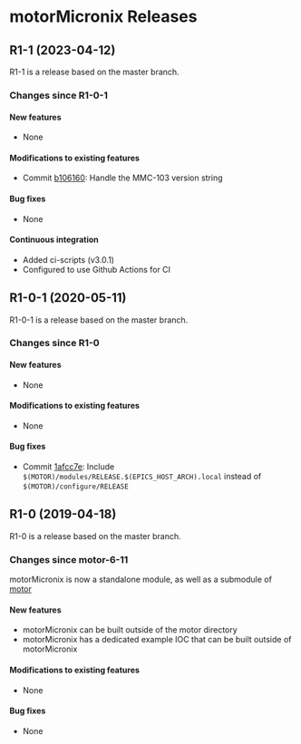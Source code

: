 # motorMicronix Releases

## __R1-1 (2023-04-12)__
R1-1 is a release based on the master branch.

### Changes since R1-0-1

#### New features
* None

#### Modifications to existing features
* Commit [b106160](https://github.com/epics-motor/motorMicronix/commit/b1061603c03e8fd8df4914d5427127bf1add5e1e): Handle the MMC-103 version string

#### Bug fixes
* None

#### Continuous integration
* Added ci-scripts (v3.0.1)
* Configured to use Github Actions for CI

## __R1-0-1 (2020-05-11)__
R1-0-1 is a release based on the master branch.  

### Changes since R1-0

#### New features
* None

#### Modifications to existing features
* None

#### Bug fixes
* Commit [1afcc7e](https://github.com/epics-motor/motorMicronix/commit/1afcc7e36aed0bb87044eff988d343b736a36d6c): Include ``$(MOTOR)/modules/RELEASE.$(EPICS_HOST_ARCH).local`` instead of ``$(MOTOR)/configure/RELEASE``

## __R1-0 (2019-04-18)__
R1-0 is a release based on the master branch.  

### Changes since motor-6-11

motorMicronix is now a standalone module, as well as a submodule of [motor](https://github.com/epics-modules/motor)

#### New features
* motorMicronix can be built outside of the motor directory
* motorMicronix has a dedicated example IOC that can be built outside of motorMicronix

#### Modifications to existing features
* None

#### Bug fixes
* None
